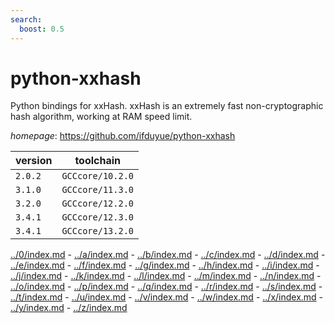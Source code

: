 ```yaml
---
search:
  boost: 0.5
---
```

# python-xxhash

Python bindings for xxHash. xxHash is an extremely fast non-cryptographic hash algorithm, working at RAM speed limit.

*homepage*: <https://github.com/ifduyue/python-xxhash>

version | toolchain
--------|----------
``2.0.2`` | ``GCCcore/10.2.0``
``3.1.0`` | ``GCCcore/11.3.0``
``3.2.0`` | ``GCCcore/12.2.0``
``3.4.1`` | ``GCCcore/12.3.0``
``3.4.1`` | ``GCCcore/13.2.0``

[../0/index.md](0) - [../a/index.md](a) - [../b/index.md](b) - [../c/index.md](c) - [../d/index.md](d) - [../e/index.md](e) - [../f/index.md](f) - [../g/index.md](g) - [../h/index.md](h) - [../i/index.md](i) - [../j/index.md](j) - [../k/index.md](k) - [../l/index.md](l) - [../m/index.md](m) - [../n/index.md](n) - [../o/index.md](o) - [../p/index.md](p) - [../q/index.md](q) - [../r/index.md](r) - [../s/index.md](s) - [../t/index.md](t) - [../u/index.md](u) - [../v/index.md](v) - [../w/index.md](w) - [../x/index.md](x) - [../y/index.md](y) - [../z/index.md](z)

